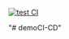 [![test CI](https://github.com/phatcanlez/demoCI-CD/actions/workflows/test-ci.yml/badge.svg)](https://github.com/phatcanlez/demoCI-CD/actions/workflows/test-ci.yml)

"# demoCI-CD" 
